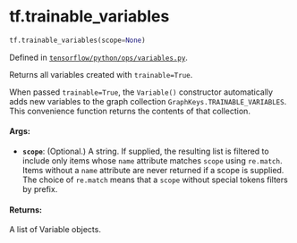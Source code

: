 <div itemscope itemtype="http://developers.google.com/ReferenceObject">
<meta itemprop="name" content="tf.trainable_variables" />
<meta itemprop="path" content="Stable" />
</div>

# tf.trainable_variables

``` python
tf.trainable_variables(scope=None)
```



Defined in [`tensorflow/python/ops/variables.py`](https://www.tensorflow.org/code/tensorflow/python/ops/variables.py).

Returns all variables created with `trainable=True`.

When passed `trainable=True`, the `Variable()` constructor automatically
adds new variables to the graph collection
`GraphKeys.TRAINABLE_VARIABLES`. This convenience function returns the
contents of that collection.

#### Args:

* <b>`scope`</b>: (Optional.) A string. If supplied, the resulting list is filtered
    to include only items whose `name` attribute matches `scope` using
    `re.match`. Items without a `name` attribute are never returned if a
    scope is supplied. The choice of `re.match` means that a `scope` without
    special tokens filters by prefix.


#### Returns:

A list of Variable objects.